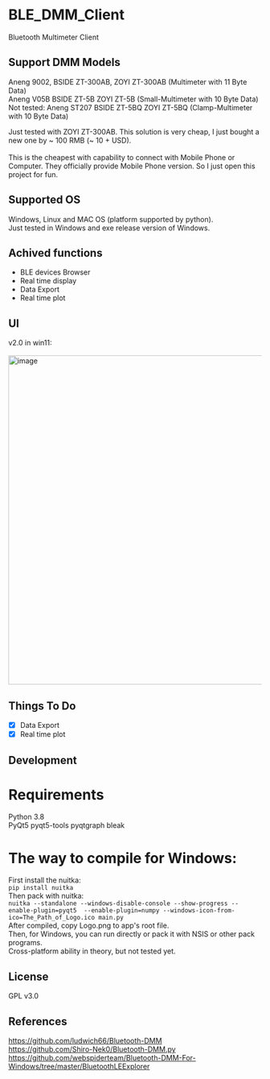 # BLE_DMM_Client
Bluetooth Multimeter Client
## Support DMM Models
Aneng 9002, BSIDE ZT-300AB, ZOYI ZT-300AB (Multimeter with 11 Byte Data) <br>
Aneng V05B	BSIDE ZT-5B	ZOYI ZT-5B (Small-Multimeter with 10 Byte Data) <br>
Not  tested: Aneng ST207	BSIDE ZT-5BQ	ZOYI ZT-5BQ	(Clamp-Multimeter with 10 Byte Data) <br>

Just tested with ZOYI ZT-300AB. This solution is very cheap, I just bought a new one by ~ 100 RMB (~ 10 + USD). <br>
<br>
This is the cheapest with capability to connect with Mobile Phone or Computer. They officially provide Mobile Phone version. So I just open this project for fun. <br>
## Supported OS
Windows, Linux and MAC OS (platform supported by python). <br>
Just tested in Windows and exe release version of Windows.
## Achived functions
- BLE devices Browser <br>
- Real time display <br>
- Data Export <br>
- Real time plot
## UI
v2.0 in win11: <br>
<br>
<img width="654" alt="image" src="https://user-images.githubusercontent.com/45794975/173481159-380d655d-07fd-4462-bd93-7f8b7353c908.png">
## Things To Do
- [x] Data Export <br>
- [x] Real time plot <br>
## Development
# Requirements
Python 3.8 <br>
PyQt5 pyqt5-tools pyqtgraph bleak <br>
# The way to compile for Windows:
First install the nuitka: <br>
`pip install nuitka` <br>
Then pack with nuitka: <br>
`nuitka --standalone --windows-disable-console --show-progress --enable-plugin=pyqt5  --enable-plugin=numpy --windows-icon-from-ico=The_Path_of_Logo.ico main.py` <br>
After compiled, copy Logo.png to app's root file. <br>
Then, for Windows, you can run directly or pack it with NSIS or other pack programs. <br>
Cross-platform ability in theory, but not tested yet. <br>
## License
GPL v3.0
## References
https://github.com/ludwich66/Bluetooth-DMM <br>
https://github.com/Shiro-Nek0/Bluetooth-DMM.py <br>
https://github.com/webspiderteam/Bluetooth-DMM-For-Windows/tree/master/BluetoothLEExplorer
